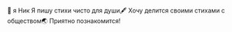 👋 я Ник
Я пишу стихи чисто для души🖋
Хочу делится своими стихами с обществом🌏
Приятно познакомится!
